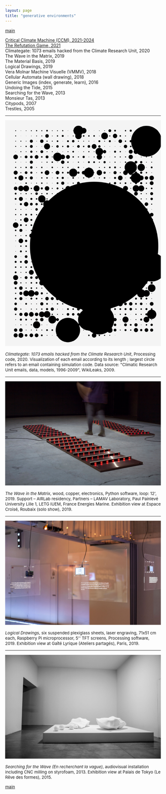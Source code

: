 ```yaml
---
layout: page
title: "generative environments"
---
```


[main](README.md)

[Critical Climate Machine (CCM), 2021-2024](ccm.md)  
[The Refutation Game, 2021](rg.md)  
Climategate: 1073 emails hacked from the Climate Research Unit, 2020  
The Wave in the Matrix, 2019  
The Material Basis, 2019  
Logical Drawings, 2019  
Vera Molnar Machine Visuelle (VMMV), 2018  
Cellular Automata (wall drawing), 2018  
Generic Images (index, generate, learn), 2016  
Undoing the Tide, 2015  
Searching for the Wave, 2013  
Monsieur Tas, 2013  
Citypods, 2007  
Trestles, 2005

----

![Climategate: 1073 emails](img/gaetan-robillard-climate-gate-2020.jpg)

<span style="font-size:10pt">*Climategate: 1073 emails hacked from the Climate Research Unit*, Processing code, 2020. Visualization of each email according to its length ; largest circle refers to an email containing simulation code. Data source: "Climatic Research Unit emails, data, models, 1996-2009", WikiLeaks, 2009.</span>

----

![The Wave in the Matrix, 2019](img/gaetan-robillard-the-wave-in-the-matrix-2019.jpg)

<span style="font-size:10pt">*The Wave in the Matrix*, wood, copper, electronics, Python software, loop: 12', 2019. Support – AIRLab residency, Partners – LAMAV Laboratory, Paul Painlevé University Lille 1, LETG IUEM, France Energies Marine. Exhibition view at Espace Croisé, Roubaix (solo show), 2019.</span>

----

![Logical Drawings, 2019](img/gaetan-robillard-logical-drawings-2019.jpg)

<span style="font-size:10pt">*Logical Drawings*, six suspended plexiglass sheets, laser engraving, 71x51 cm each, Raspberry Pi microprocessor, 5'' TFT screens, Processing software, 2019. Exhibition view at Gaîté Lyrique (Ateliers partagés), Paris, 2019.</span>

----

![En recherchant la vague, 2013](img/gaetan-robillard-en-recherchant-la-vague-palais-de-tokyo-2015.jpg)

<span style="font-size:10pt">*Searching for the Wave (En recherchant la vague)*, audiovisual installation including CNC milling on styrofoam, 2013. Exhibition view at Palais de Tokyo (Le Rêve des formes), 2015.</span>

[main](README.md)
